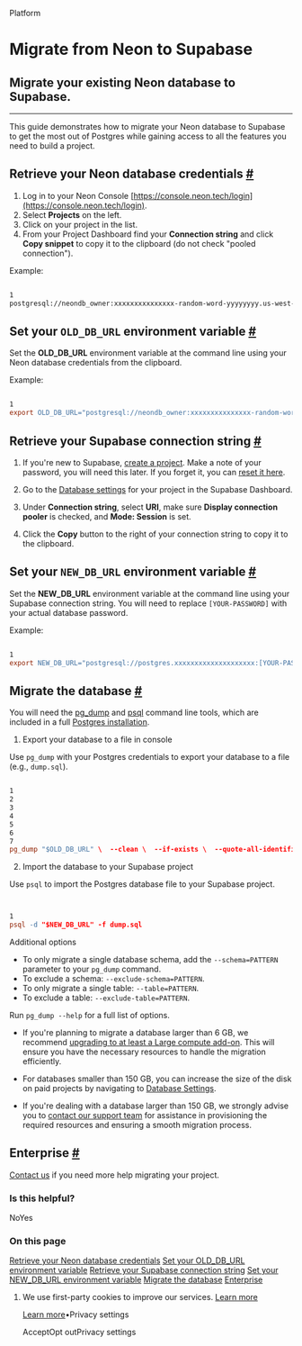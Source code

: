 Platform

# Migrate from Neon to Supabase

## Migrate your existing Neon database to Supabase.

* * *

This guide demonstrates how to migrate your Neon database to Supabase to get the most out of Postgres while gaining access to all the features you need to build a project.

## Retrieve your Neon database credentials [\#](https://supabase.com/docs/guides/platform/migrating-to-supabase/neon\#retrieve-credentials)

1. Log in to your Neon Console [https://console.neon.tech/login](https://console.neon.tech/login).
2. Select **Projects** on the left.
3. Click on your project in the list.
4. From your Project Dashboard find your **Connection string** and click **Copy snippet** to copy it to the clipboard (do not check "pooled connection").

Example:

```flex

1
postgresql://neondb_owner:xxxxxxxxxxxxxxx-random-word-yyyyyyyy.us-west-2.aws.neon.tech/neondb?sslmode=require
```

## Set your `OLD_DB_URL` environment variable [\#](https://supabase.com/docs/guides/platform/migrating-to-supabase/neon\#set-your-olddburl-environment-variable)

Set the **OLD\_DB\_URL** environment variable at the command line using your Neon database credentials from the clipboard.

Example:

```flex

1
export OLD_DB_URL="postgresql://neondb_owner:xxxxxxxxxxxxxxx-random-word-yyyyyyyy.us-west-2.aws.neon.tech/neondb?sslmode=require"
```

## Retrieve your Supabase connection string [\#](https://supabase.com/docs/guides/platform/migrating-to-supabase/neon\#retrieve-supabase-connection-string)

1. If you're new to Supabase, [create a project](https://supabase.com/dashboard).
Make a note of your password, you will need this later. If you forget it, you can [reset it here](https://supabase.com/dashboard/project/_/settings/database).

2. Go to the [Database settings](https://supabase.com/dashboard/project/_/settings/database) for your project in the Supabase Dashboard.

3. Under **Connection string**, select **URI**, make sure **Display connection pooler** is checked, and **Mode: Session** is set.

4. Click the **Copy** button to the right of your connection string to copy it to the clipboard.


## Set your `NEW_DB_URL` environment variable [\#](https://supabase.com/docs/guides/platform/migrating-to-supabase/neon\#set-your-newdburl-environment-variable)

Set the **NEW\_DB\_URL** environment variable at the command line using your Supabase connection string. You will need to replace `[YOUR-PASSWORD]` with your actual database password.

Example:

```flex

1
export NEW_DB_URL="postgresql://postgres.xxxxxxxxxxxxxxxxxxxx:[YOUR-PASSWORD]@aws-0-us-west-1.pooler.supabase.com:5432/postgres"
```

## Migrate the database [\#](https://supabase.com/docs/guides/platform/migrating-to-supabase/neon\#migrate-the-database)

You will need the [pg\_dump](https://www.postgresql.org/docs/current/app-pgdump.html) and [psql](https://www.postgresql.org/docs/current/app-psql.html) command line tools, which are included in a full [Postgres installation](https://www.postgresql.org/download).

1. Export your database to a file in console

Use `pg_dump` with your Postgres credentials to export your database to a file (e.g., `dump.sql`).


```flex

1
2
3
4
5
6
7
pg_dump "$OLD_DB_URL" \  --clean \  --if-exists \  --quote-all-identifiers \  --no-owner \  --no-privileges \  > dump.sql
```

2. Import the database to your Supabase project

Use `psql` to import the Postgres database file to your Supabase project.



```flex


1
psql -d "$NEW_DB_URL" -f dump.sql
```


Additional options

- To only migrate a single database schema, add the `--schema=PATTERN` parameter to your `pg_dump` command.
- To exclude a schema: `--exclude-schema=PATTERN`.
- To only migrate a single table: `--table=PATTERN`.
- To exclude a table: `--exclude-table=PATTERN`.

Run `pg_dump --help` for a full list of options.

- If you're planning to migrate a database larger than 6 GB, we recommend [upgrading to at least a Large compute add-on](https://supabase.com/docs/guides/platform/compute-add-ons). This will ensure you have the necessary resources to handle the migration efficiently.

- For databases smaller than 150 GB, you can increase the size of the disk on paid projects by navigating to [Database Settings](https://supabase.com/dashboard/project/_/settings/database).

- If you're dealing with a database larger than 150 GB, we strongly advise you to [contact our support team](https://supabase.com/dashboard/support/new) for assistance in provisioning the required resources and ensuring a smooth migration process.


## Enterprise [\#](https://supabase.com/docs/guides/platform/migrating-to-supabase/neon\#enterprise)

[Contact us](https://forms.supabase.com/enterprise) if you need more help migrating your project.

### Is this helpful?

NoYes

### On this page

[Retrieve your Neon database credentials](https://supabase.com/docs/guides/platform/migrating-to-supabase/neon#retrieve-credentials) [Set your OLD\_DB\_URL environment variable](https://supabase.com/docs/guides/platform/migrating-to-supabase/neon#set-your-olddburl-environment-variable) [Retrieve your Supabase connection string](https://supabase.com/docs/guides/platform/migrating-to-supabase/neon#retrieve-supabase-connection-string) [Set your NEW\_DB\_URL environment variable](https://supabase.com/docs/guides/platform/migrating-to-supabase/neon#set-your-newdburl-environment-variable) [Migrate the database](https://supabase.com/docs/guides/platform/migrating-to-supabase/neon#migrate-the-database) [Enterprise](https://supabase.com/docs/guides/platform/migrating-to-supabase/neon#enterprise)

1. We use first-party cookies to improve our services. [Learn more](https://supabase.com/privacy#8-cookies-and-similar-technologies-used-on-our-european-services)



   [Learn more](https://supabase.com/privacy#8-cookies-and-similar-technologies-used-on-our-european-services)•Privacy settings





   AcceptOpt outPrivacy settings